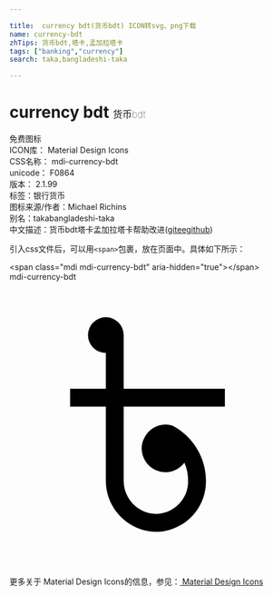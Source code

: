 ```yaml
---

title:  currency bdt(货币bdt) ICON转svg、png下载
name: currency-bdt
zhTips: 货币bdt,塔卡,孟加拉塔卡
tags: ["banking","currency"]
search: taka,bangladeshi-taka

---
```


# currency bdt  <small style="font-size: 60%;font-weight: 100">货币bdt</small>


<div class="detail-page">
<p>
<span><span class="badge-success badge">免费图标</span> </span>
<br/>
<span>
ICON库：
<span class="badge-secondary badge">Material Design Icons</span> 
</span>
<br/>
<span>
CSS名称：
<span class="badge-secondary badge">mdi-currency-bdt</span> 
</span>
<br/>
<span>
unicode：
<span class="badge-secondary badge">F0864</span> 
<copy-btn content='F0864' btn-title=""></copy-btn>
<copy-btn :content='String.fromCodePoint(parseInt("F0864", 16))' btn-title="复制U"></copy-btn>
</span>
<br/>
<span>
版本：
<span class="badge-secondary badge">2.1.99</span> 
</span><br/><span>标签：<span class="badge-light badge"><router-link to="/tags/banking.html">银行</router-link></span><span class="badge-light badge"><router-link to="/tags/currency.html">货币</router-link></span></span>
<br/>
<span>图标来源/作者：<span class="badge-light badge">Michael Richins</span></span> 
<br/>
<span>别名：<span class="badge-light badge">taka</span><span class="badge-light badge">bangladeshi-taka</span></span><br/><span class="zh-detail">中文描述：<span class="badge-primary badge">货币bdt</span><span class="badge-primary badge">塔卡</span><span class="badge-primary badge">孟加拉塔卡</span><span class="help-link"><span>帮助改进</span>(<a href="https://gitee.com/liuwave/icon-helper/edit/master/json/material/currency-bdt.json" target="_blank" rel="noopener noreferrer">gitee</a><a href="https://github.com/liuwave/icon-helper/edit/master/json/material/currency-bdt.json" target="_blank" rel="noopener noreferrer">github</a></span>)</span><br/>
</p>
</div>
<div class="alert alert-dark">
  <i class="mdi mdi-currency-bdt mdi-48px"></i>
  <i class="mdi mdi-currency-bdt mdi-36px"></i>
  <i class="mdi mdi-currency-bdt mdi-24px"></i>
  <i class="mdi mdi-currency-bdt mdi-18px"></i>
</div>
<div>
  <p>引入css文件后，可以用<code>&lt;span&gt;</code>包裹，放在页面中。具体如下所示：    
  </p>
  <div class="alert alert-primary" style="font-size: 14px">
    &lt;span class="mdi mdi-currency-bdt" aria-hidden="true"&gt;&lt;/span&gt;
    <copy-btn content='<span class="mdi mdi-currency-bdt" aria-hidden="true"></span>'></copy-btn>
  </div>
  <div class="alert alert-secondary">
    <i class="mdi mdi-currency-bdt"
    style="font-size: 24px"
    aria-hidden="true"></i> mdi-currency-bdt
    <copy-btn content="mdi-currency-bdt" btn-title="复制图标名称"></copy-btn>
  </div>
</div>
<div id="svg" class="svg-wrap">
<svg xmlns="http://www.w3.org/2000/svg" viewBox="0 0 24 24"><path d="M18.09,10.5V9H9.59V4.5A1.5,1.5 0 0,0 8.09,3A1.5,1.5 0 0,0 6.59,4.5A1.5,1.5 0 0,0 8.09,6V9H5.09V10.5H8.09V16.7C8.09,19.06 10,20.97 12.34,21C14.68,20.96 16.54,19.04 16.5,16.7C16.5,15.11 15.75,13.61 14.5,12.62C14.28,12.44 14.05,12.28 13.8,12.15C13.58,12.05 13.34,12 13.1,12C12.39,12 11.74,12.39 11.39,13C11.2,13.3 11.1,13.65 11.1,14C11.11,15.1 12,16 13.11,16C13.73,16 14.31,15.69 14.69,15.2C14.9,15.67 15,16.18 15,16.7C15.04,18.2 13.86,19.45 12.34,19.5C10.81,19.5 9.58,18.23 9.59,16.7V10.5H18.09Z" /></svg>
</div>
<detail full-name='mdi-currency-bdt'></detail>
    
<div><p>更多关于 Material Design Icons的信息，参见：<a target="_blank" href="https://iconhelper.cn/material.html"> Material Design Icons</a>
</p></div>
